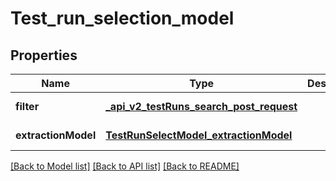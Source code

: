 # Test_run_selection_model
## Properties

| Name | Type | Description | Notes |
|------------ | ------------- | ------------- | -------------|
| **filter** | [**_api_v2_testRuns_search_post_request**](_api_v2_testRuns_search_post_request.md) |  | [default to null] |
| **extractionModel** | [**TestRunSelectModel_extractionModel**](TestRunSelectModel_extractionModel.md) |  | [default to null] |

[[Back to Model list]](../README.md#documentation-for-models) [[Back to API list]](../README.md#documentation-for-api-endpoints) [[Back to README]](../README.md)

